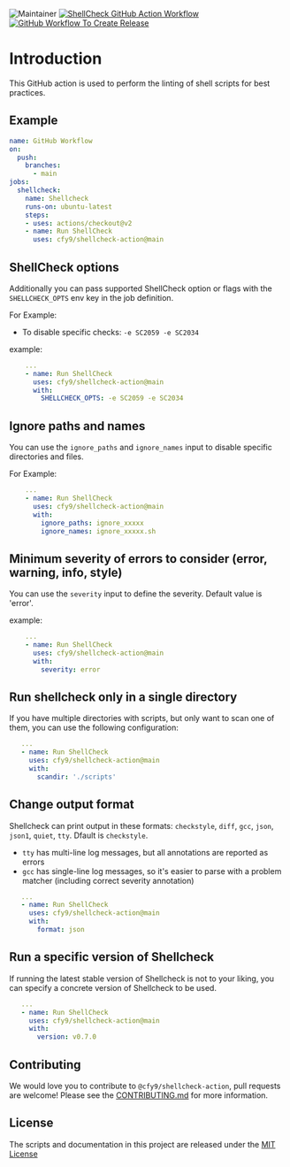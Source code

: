 ![Maintainer](https://img.shields.io/badge/Maintained%20By-Anvaya%20Cloud-brightgreen) [![ShellCheck GitHub Action Workflow](https://github.com/cfy9/shellcheck-action/actions/workflows/main.yaml/badge.svg)](https://github.com/anvayacloud/shellcheck-action/actions/workflows/main.yaml) [![GitHub Workflow To Create Release](https://github.com/cfy9/shellcheck-action/actions/workflows/release.yaml/badge.svg)](https://github.com/cfy9/shellcheck-action/actions/workflows/release.yaml)

# Introduction

This GitHub action is used to perform the linting of shell scripts for best practices.

## Example

```yaml
name: GitHub Workflow
on:
  push:
    branches:
      - main
jobs:
  shellcheck:
    name: Shellcheck
    runs-on: ubuntu-latest
    steps:
    - uses: actions/checkout@v2
    - name: Run ShellCheck
      uses: cfy9/shellcheck-action@main
```

## ShellCheck options

Additionally you can pass supported ShellCheck option or flags with the `SHELLCHECK_OPTS` env key in the job definition.

For Example:

* To disable specific checks: `-e SC2059 -e SC2034`

example:

```yaml
    ...
    - name: Run ShellCheck
      uses: cfy9/shellcheck-action@main
      with:
        SHELLCHECK_OPTS: -e SC2059 -e SC2034
```

## Ignore paths and names

You can use the `ignore_paths` and `ignore_names` input to disable specific directories and files.

For Example:

```yaml
    ...
    - name: Run ShellCheck
      uses: cfy9/shellcheck-action@main
      with:
        ignore_paths: ignore_xxxxx
        ignore_names: ignore_xxxxx.sh
```

## Minimum severity of errors to consider (error, warning, info, style)

You can use the `severity` input to define the severity. Default value is 'error'.

example:

```yaml
    ...
    - name: Run ShellCheck
      uses: cfy9/shellcheck-action@main
      with:
        severity: error
```

## Run shellcheck only in a single directory

If you have multiple directories with scripts, but only want to scan one of them, you can use the following configuration:

```yaml
   ...
   - name: Run ShellCheck
     uses: cfy9/shellcheck-action@main
     with:
       scandir: './scripts'
```

## Change output format

Shellcheck can print output in these formats: `checkstyle`, `diff`, `gcc`, `json`, `json1`, `quiet`, `tty`. Dfault is `checkstyle`.

- `tty` has multi-line log messages, but all annotations are reported as errors
- `gcc` has single-line log messages, so it's easier to parse with a problem matcher (including correct severity annotation)

```yaml
   ...
   - name: Run ShellCheck
     uses: cfy9/shellcheck-action@main
     with:
       format: json
```

## Run a specific version of Shellcheck

If running the latest stable version of Shellcheck is not to your liking, you can specify a concrete version of Shellcheck to be used.

```yaml
   ...
   - name: Run ShellCheck
     uses: cfy9/shellcheck-action@main
     with:
       version: v0.7.0
```

## Contributing
We would love you to contribute to `@cfy9/shellcheck-action`, pull requests are welcome! Please see the [CONTRIBUTING.md](CONTRIBUTING.md) for more information.

## License
The scripts and documentation in this project are released under the [MIT License](LICENSE)
